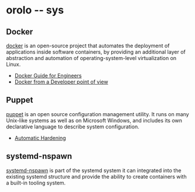 orolo -- sys
============

## Docker
[docker](https://www.docker.com/)
is an open-source project that automates the deployment of applications inside
software containers, by providing an additional layer of abstraction and
automation of operating-system-level virtualization on Linux.

 - [Docker Guide for Engineers](https://zwischenzugs.wordpress.com/2015/03/14/docker-in-practice-a-guide-for-engineers/)
 - [Docker from a Developer point of view](http://tomassetti.me/getting-started-with-docker-from-a-developer-point-of-view-how-to-build-an-environment-you-can-trust/)

## Puppet
[puppet](https://puppetlabs.com/)
is an open source configuration management utility. It runs on many Unix-like
systems as well as on Microsoft Windows, and includes its own declarative
language to describe system configuration.

 - [Automatic Hardening](https://telekomlabs.github.io/)

## systemd-nspawn
[systemd-nspawn](http://www.freedesktop.org/software/systemd/man/systemd-nspawn.html)
is part of the systemd system it can integrated into the existing systemd structure and
provide the ability to create containers with a built-in tooling system.

